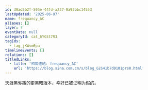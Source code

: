 ```yaml
---
id: 30ad5b2f-505e-44fd-a227-0a92bbc14553
lastUpdated: '2025-06-07'
name: frequancy_AC
aliases: []
layer: 7
eventDate: null
categoryId: cat_6YGSt7R3
tagIds:
  - tag_jKWvm6pa
timelineEvents: []
relations: []
titledLinks:
  - title: '相關連結: frequancy_AC'
    url: 'https://blog.sina.com.cn/s/blog_62641b7d0101prs0.html'
---
```

天涯黑弥撒的更黑暗版本，幸好已被证明为假的。
